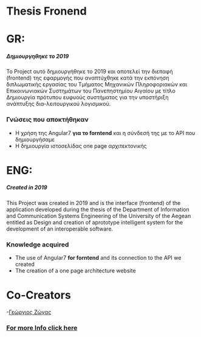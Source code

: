 # Thesis Fronend
# GR:
##### Δημιουργηθηκε το 2019 
Το Project αυτό δημιουργήθηκε το 2019 και αποτελεί την διεπαφή (frontend) της εφαρμογής που αναπτύχθηκε κατά την εκπόνηση διπλωματικής εργασίας του Τμήματος Μηχανικών Πληροφοριακών και Επικοινωνιακών Συστημάτων του Πανεπηστημίου Αιγαίου με τίτλο Δημιουργία πρότυπου ευφυούς συστήματος για την υποστήριξη ανάπτυξης δια-λειτουργικού 
λογισμικού.

### Γνώσεις που αποκτήθηκαν 
  - Η χρήση της Angular7 **για το forntend** και η σύνδεσή της με το API που δημιουργήσαμε
  - Η δημιουργία ιστοσελίδας one page αρχιτεκτονικής

# ENG:
##### Created in 2019
This Project was created in 2019 and is the interface (frontend) of the application developed during the thesis of the Department of Information and Communication Systems Engineering of the University of the Aegean entitled as Design and creation of aprototype intelligent system for the development of an interoperable software.

### Knowledge acquired
  - The use of Angular7  **for forntend** and its connection to the API we created
  - The creation of a one page architecture website  
  
# Co-Creators
  -[Γεώργιος Ζώγας](https://github.com/gzogas)
  
### [For more Info click here](https://drive.google.com/file/d/1d_mVLOCvXuduwAe4gcMJ79vhOKdLjOih/view?usp=sharing)
